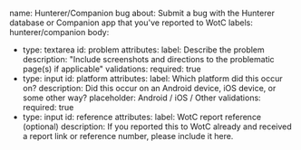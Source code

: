 name: Hunterer/Companion bug
about: Submit a bug with the Hunterer database or Companion app that you've reported to WotC
labels: hunterer/companion
body:
- type: textarea
  id: problem
  attributes:
    label: Describe the problem
    description: "Include screenshots and directions to the problematic page(s) if applicable"
  validations:
    required: true
- type: input
  id: platform
  attributes:
    label: Which platform did this occur on?
    description: Did this occur on an Android device, iOS device, or some other way?
    placeholder: Android / iOS / Other
  validations:
    required: true
- type: input
  id: reference
  attributes:
    label: WotC report reference (optional)
    description: If you reported this to WotC already and received a report link or reference number, please include it here.
